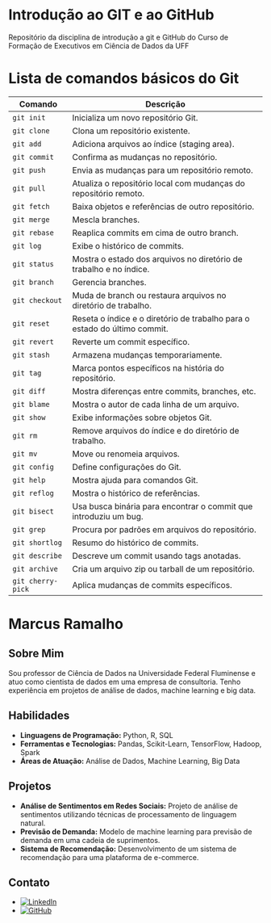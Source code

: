# Introdução ao GIT e ao GitHub

Repositório da disciplina de introdução a git e GitHub do Curso de Formação de Executivos em Ciência de Dados da UFF

# Lista de comandos básicos do Git

| Comando           | Descrição                                                                 |
| ----------------- | ------------------------------------------------------------------------- |
| `git init`        | Inicializa um novo repositório Git.                                       |
| `git clone`       | Clona um repositório existente.                                           |
| `git add`         | Adiciona arquivos ao índice (staging area).                               |
| `git commit`      | Confirma as mudanças no repositório.                                      |
| `git push`        | Envia as mudanças para um repositório remoto.                             |
| `git pull`        | Atualiza o repositório local com mudanças do repositório remoto.          |
| `git fetch`       | Baixa objetos e referências de outro repositório.                         |
| `git merge`       | Mescla branches.                                                          |
| `git rebase`      | Reaplica commits em cima de outro branch.                                 |
| `git log`         | Exibe o histórico de commits.                                             |
| `git status`      | Mostra o estado dos arquivos no diretório de trabalho e no índice.        |
| `git branch`      | Gerencia branches.                                                        |
| `git checkout`    | Muda de branch ou restaura arquivos no diretório de trabalho.             |
| `git reset`       | Reseta o índice e o diretório de trabalho para o estado do último commit. |
| `git revert`      | Reverte um commit específico.                                             |
| `git stash`       | Armazena mudanças temporariamente.                                        |
| `git tag`         | Marca pontos específicos na história do repositório.                      |
| `git diff`        | Mostra diferenças entre commits, branches, etc.                           |
| `git blame`       | Mostra o autor de cada linha de um arquivo.                               |
| `git show`        | Exibe informações sobre objetos Git.                                      |
| `git rm`          | Remove arquivos do índice e do diretório de trabalho.                     |
| `git mv`          | Move ou renomeia arquivos.                                                |
| `git config`      | Define configurações do Git.                                              |
| `git help`        | Mostra ajuda para comandos Git.                                           |
| `git reflog`      | Mostra o histórico de referências.                                        |
| `git bisect`      | Usa busca binária para encontrar o commit que introduziu um bug.          |
| `git grep`        | Procura por padrões em arquivos do repositório.                           |
| `git shortlog`    | Resumo do histórico de commits.                                           |
| `git describe`    | Descreve um commit usando tags anotadas.                                  |
| `git archive`     | Cria um arquivo zip ou tarball de um repositório.                         |
| `git cherry-pick` | Aplica mudanças de commits específicos.                                   |

# Marcus Ramalho

## Sobre Mim

Sou professor de Ciência de Dados na Universidade Federal Fluminense e atuo como cientista de dados em uma empresa de consultoria. Tenho experiência em projetos de análise de dados, machine learning e big data.

## Habilidades

- **Linguagens de Programação:** Python, R, SQL
- **Ferramentas e Tecnologias:** Pandas, Scikit-Learn, TensorFlow, Hadoop, Spark
- **Áreas de Atuação:** Análise de Dados, Machine Learning, Big Data

## Projetos

- **Análise de Sentimentos em Redes Sociais:** Projeto de análise de sentimentos utilizando técnicas de processamento de linguagem natural.
- **Previsão de Demanda:** Modelo de machine learning para previsão de demanda em uma cadeia de suprimentos.
- **Sistema de Recomendação:** Desenvolvimento de um sistema de recomendação para uma plataforma de e-commerce.

## Contato

- [![LinkedIn](https://img.shields.io/badge/LinkedIn-blue?style=flat&logo=linkedin)](https://www.linkedin.com/in/marcus-ramalho-8a440545/)
- [![GitHub](https://img.shields.io/badge/GitHub-black?style=flat&logo=github)](https://github.com/seu-usuario)

